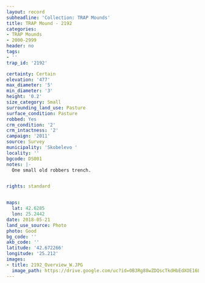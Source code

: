```yaml
---
layout: record
subheadline: 'Collection: TRAP Mounds'
title: TRAP Mound - 2192
categories:
- TRAP Mounds
- 2000-2999
header: no
tags:
- ''
trap_id: '2192'

certainty: Certain
elevation: '477'
max_diameter: '5'
min_diameter: '3'
height: '0.2'
size_category: Small
surrounding_land_use: Pasture
surface_condition: Pasture
robbed: Yes
crm_condition: '2'
crm_intactness: '2'
campaign: '2011'
source: Survey
municipality: 'Skobelevo '
locality: ''
bgcode: DS001
notes: |-
  One small old robbers trench.


rights: standard


maps:
  lat: 42.6285
  lon: 25.2442
date: 2018-05-21
land_use_source: Photo
photo: Good
bg_code: ''
akb_code: ''
latitude: '42.672266'
longitude: '25.212'
images:
- title: 2192_Overview_W.JPG
  image_path: https://drive.google.com/uc?id=0B3Rg88wZDQscTkdHbEdXOE16LVU
---
```

